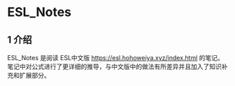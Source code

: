 # ESL_Notes

## 1 介绍
ESL_Notes 是阅读 ESL中文版 https://esl.hohoweiya.xyz/index.html 的笔记。笔记中对公式进行了更详细的推导，与中文版中的做法有所差异并且加入了知识补充和扩展部分。
